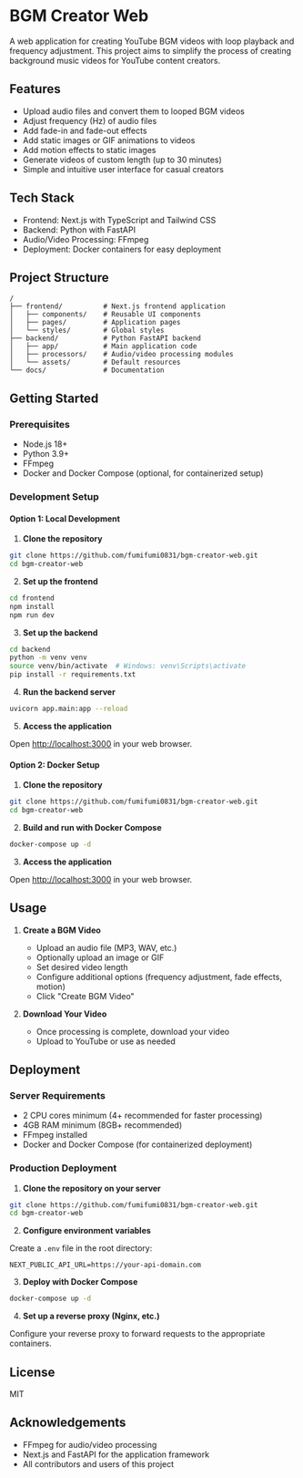 # BGM Creator Web

A web application for creating YouTube BGM videos with loop playback and frequency adjustment. This project aims to simplify the process of creating background music videos for YouTube content creators.

## Features

- Upload audio files and convert them to looped BGM videos
- Adjust frequency (Hz) of audio files
- Add fade-in and fade-out effects
- Add static images or GIF animations to videos
- Add motion effects to static images
- Generate videos of custom length (up to 30 minutes)
- Simple and intuitive user interface for casual creators

## Tech Stack

- Frontend: Next.js with TypeScript and Tailwind CSS
- Backend: Python with FastAPI
- Audio/Video Processing: FFmpeg
- Deployment: Docker containers for easy deployment

## Project Structure

```
/
├── frontend/          # Next.js frontend application
│   ├── components/    # Reusable UI components
│   ├── pages/         # Application pages
│   └── styles/        # Global styles
├── backend/           # Python FastAPI backend
│   ├── app/           # Main application code
│   ├── processors/    # Audio/video processing modules
│   └── assets/        # Default resources
└── docs/              # Documentation
```

## Getting Started

### Prerequisites

- Node.js 18+
- Python 3.9+
- FFmpeg
- Docker and Docker Compose (optional, for containerized setup)

### Development Setup

#### Option 1: Local Development

1. **Clone the repository**

```bash
git clone https://github.com/fumifumi0831/bgm-creator-web.git
cd bgm-creator-web
```

2. **Set up the frontend**

```bash
cd frontend
npm install
npm run dev
```

3. **Set up the backend**

```bash
cd backend
python -m venv venv
source venv/bin/activate  # Windows: venv\Scripts\activate
pip install -r requirements.txt
```

4. **Run the backend server**

```bash
uvicorn app.main:app --reload
```

5. **Access the application**

Open [http://localhost:3000](http://localhost:3000) in your web browser.

#### Option 2: Docker Setup

1. **Clone the repository**

```bash
git clone https://github.com/fumifumi0831/bgm-creator-web.git
cd bgm-creator-web
```

2. **Build and run with Docker Compose**

```bash
docker-compose up -d
```

3. **Access the application**

Open [http://localhost:3000](http://localhost:3000) in your web browser.

## Usage

1. **Create a BGM Video**
   - Upload an audio file (MP3, WAV, etc.)
   - Optionally upload an image or GIF
   - Set desired video length
   - Configure additional options (frequency adjustment, fade effects, motion)
   - Click "Create BGM Video"

2. **Download Your Video**
   - Once processing is complete, download your video
   - Upload to YouTube or use as needed

## Deployment

### Server Requirements

- 2 CPU cores minimum (4+ recommended for faster processing)
- 4GB RAM minimum (8GB+ recommended)
- FFmpeg installed
- Docker and Docker Compose (for containerized deployment)

### Production Deployment

1. **Clone the repository on your server**

```bash
git clone https://github.com/fumifumi0831/bgm-creator-web.git
cd bgm-creator-web
```

2. **Configure environment variables**

Create a `.env` file in the root directory:

```
NEXT_PUBLIC_API_URL=https://your-api-domain.com
```

3. **Deploy with Docker Compose**

```bash
docker-compose up -d
```

4. **Set up a reverse proxy (Nginx, etc.)**

Configure your reverse proxy to forward requests to the appropriate containers.

## License

MIT

## Acknowledgements

- FFmpeg for audio/video processing
- Next.js and FastAPI for the application framework
- All contributors and users of this project
